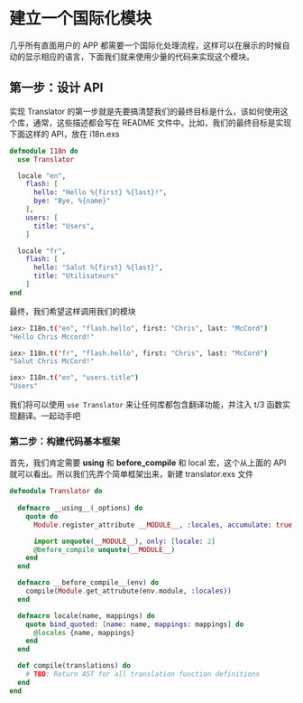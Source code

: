 # 建立一个国际化模块

几乎所有直面用户的 APP 都需要一个国际化处理流程，这样可以在展示的时候自动的显示相应的语言，下面我们就来使用少量的代码来实现这个模块。

## 第一步：设计 API

实现 Translator 的第一步就是先要搞清楚我们的最终目标是什么，该如何使用这个库，通常，这些描述都会写在 README 文件中。比如，我们的最终目标是实现下面这样的 API，放在 i18n.exs

```elixir
defmodule I18n do
  use Translator

  locale "en",
    flash: [
      hello: "Hello %{first} %{last}!",
      bye: "Bye, %{name}"
    ],
    users: [
      title: "Users",
    ]

  locale "fr",
    flash: [
      hello: "Salut %{first} %{last}",
      title: "Utilisateurs"
    ]
end
```

最终，我们希望这样调用我们的模块

```bash
iex> I18n.t("en", "flash.hello", first: "Chris", last: "McCord")
"Hello Chris Mccord!"

iex> I18n.t("fr", "flash.hello", first: "Chris", last: "McCord")
"Salut Chris McCord!"

iex> I18n.t("en", "users.title")
"Users"
```

我们将可以使用 `use Translator` 来让任何库都包含翻译功能，并注入 t/3 函数实现翻译。一起动手吧

### 第二步：构建代码基本框架

首先，我们肯定需要 __using__ 和 __before_compile__ 和 local 宏，这个从上面的 API 就可以看出。所以我们先弄个简单框架出来，新建 translator.exs 文件

```elixir
defmodule Translator do
  
  defmacro __using__(_options) do
    quote do
      Module.register_attribute __MODULE__, :locales, accumulate: true, persist: false

      import unquote(__MODULE__), only: [locale: 2]
      @before_compile unquote(__MODULE__)
    end
  end

  defmacro __before_compile__(env) do
    compile(Module.get_attrubute(env.module, :locales))
  end

  defmacro locale(name, mappings) do
    quote bind_quoted: [name: name, mappings: mappings] do
      @locales {name, mappings}
    end
  end

  def compile(translations) do
    # TBD: Return AST for all translation function definitions
  end
end
```
